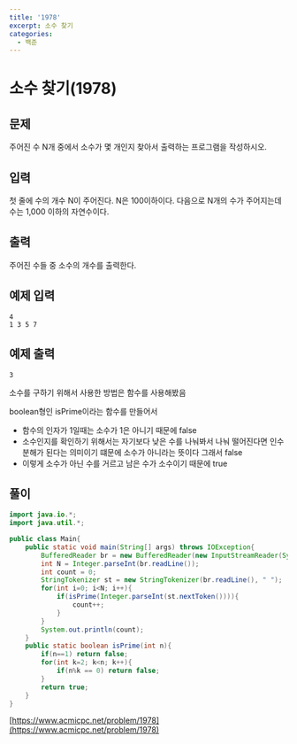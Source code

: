 ```yaml
---
title: '1978'
excerpt: 소수 찾기
categories:
  - 백준
---
```


# 소수 찾기\(1978\)

## 문제

주어진 수 N개 중에서 소수가 몇 개인지 찾아서 출력하는 프로그램을 작성하시오.

## 입력

첫 줄에 수의 개수 N이 주어진다. N은 100이하이다. 다음으로 N개의 수가 주어지는데 수는 1,000 이하의 자연수이다.

## 출력

주어진 수들 중 소수의 개수를 출력한다.

## 예제 입력

```text
4
1 3 5 7
```

## 예제 출력

```text
3
```

소수를 구하기 위해서 사용한 방법은 함수를 사용해봤음

boolean형인 isPrime이라는 함수를 만들어서

* 함수의 인자가 1일때는 소수가 1은 아니기 때문에 false
* 소수인지를 확인하기 위해서는 자기보다 낮은 수를 나눠봐서 나눠 떨어진다면 인수분해가 된다는 의미이기 떄문에 소수가 아니라는 뜻이다 그래서 false
* 이렇게 소수가 아닌 수를 거르고 남은 수가 소수이기 때문에 true

## 풀이

```java
import java.io.*;
import java.util.*;

public class Main{
    public static void main(String[] args) throws IOException{
        BufferedReader br = new BufferedReader(new InputStreamReader(System.in));
        int N = Integer.parseInt(br.readLine());
        int count = 0;
        StringTokenizer st = new StringTokenizer(br.readLine(), " ");
        for(int i=0; i<N; i++){
            if(isPrime(Integer.parseInt(st.nextToken()))){
                count++;
            }
        }
        System.out.println(count);
    }
    public static boolean isPrime(int n){
        if(n==1) return false;
        for(int k=2; k<n; k++){
            if(n%k == 0) return false;
        }
        return true;
    }
}
```

[https://www.acmicpc.net/problem/1978](https://www.acmicpc.net/problem/1978)

